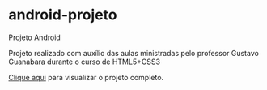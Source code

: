 # android-projeto
 Projeto Android
 
Projeto realizado com auxílio das aulas ministradas pelo professor Gustavo Guanabara durante o curso de HTML5+CSS3

<a href="https://santiagofyll.github.io/android-projeto/"> Clique aqui</a> para visualizar o projeto completo.
